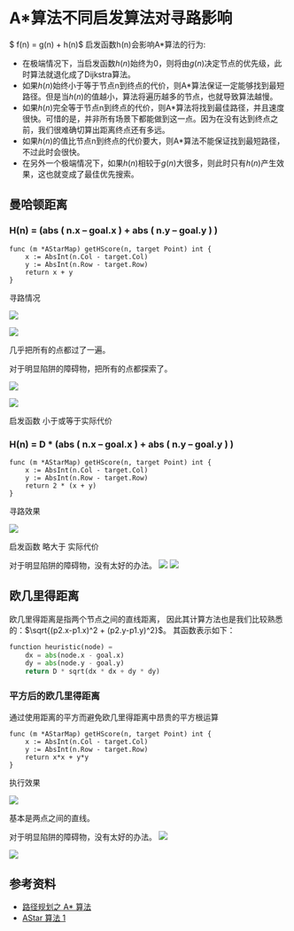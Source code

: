 # A*算法不同启发算法对寻路影响

$ f(n) = g(n) + h(n)$
启发函数h(n)会影响A*算法的行为:

* 在极端情况下，当启发函数$h(n)$始终为0，则将由$g(n)$决定节点的优先级，此时算法就退化成了Dijkstra算法。
* 如果$h(n)$始终小于等于节点n到终点的代价，则A*算法保证一定能够找到最短路径。但是当$h(n)$的值越小，算法将遍历越多的节点，也就导致算法越慢。
* 如果$h(n)$完全等于节点n到终点的代价，则A*算法将找到最佳路径，并且速度很快。可惜的是，并非所有场景下都能做到这一点。因为在没有达到终点之前，我们很难确切算出距离终点还有多远。
* 如果$h(n)$的值比节点n到终点的代价要大，则A*算法不能保证找到最短路径，不过此时会很快。
* 在另外一个极端情况下，如果$h(n)$相较于$g(n)$大很多，则此时只有$h(n)$产生效果，这也就变成了最佳优先搜索。

## 曼哈顿距离

### H(n) =  (abs ( n.x – goal.x ) + abs ( n.y – goal.y ) )


````golang
func (m *AStarMap) getHScore(n, target Point) int {
	x := AbsInt(n.Col - target.Col)
	y := AbsInt(n.Row - target.Row)
	return x + y
}
````

寻路情况

![](101.png)

![](102.png)


几乎把所有的点都过了一遍。

对于明显陷阱的障碍物，把所有的点都探索了。

![](111.png)

![](112.png)

启发函数 小于或等于实际代价

### H(n) = D * (abs ( n.x – goal.x ) + abs ( n.y – goal.y ) )

````golang
func (m *AStarMap) getHScore(n, target Point) int {
	x := AbsInt(n.Col - target.Col)
	y := AbsInt(n.Row - target.Row)
	return 2 * (x + y)
}
```` 

寻路效果

![](201.png)

启发函数 略大于 实际代价

对于明显陷阱的障碍物，没有太好的办法。
![](211.png)
![](212.png)

## 欧几里得距离
欧几里得距离是指两个节点之间的直线距离，
因此其计算方法也是我们比较熟悉的：$\sqrt{(p2.x-p1.x)^2 + (p2.y-p1.y)^2}$。
其函数表示如下：

````python
function heuristic(node) =
    dx = abs(node.x - goal.x)
    dy = abs(node.y - goal.y)
    return D * sqrt(dx * dx + dy * dy)
````

### 平方后的欧几里得距离

通过使用距离的平方而避免欧几里得距离中昂贵的平方根运算

```` golang
func (m *AStarMap) getHScore(n, target Point) int {
	x := AbsInt(n.Col - target.Col)
	y := AbsInt(n.Row - target.Row)
	return x*x + y*y
}
````

执行效果

![](301.png)

基本是两点之间的直线。

对于明显陷阱的障碍物，没有太好的办法。
![](311.png)

![](312.png)

## 参考资料

* [路径规划之 A* 算法](https://developer.aliyun.com/article/685477)
* [AStar 算法 1](https://www.jianshu.com/p/a353e2c40824)
